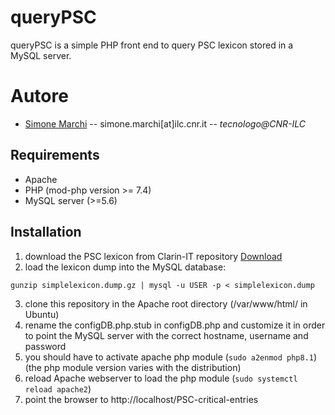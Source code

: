 # queryPSC
queryPSC is a simple PHP front end to query PSC lexicon stored in a MySQL server.
# Autore
* [Simone Marchi](https://www.ilc.cnr.it/en/people/simone-marchi/) -- simone.marchi[at]ilc.cnr.it -- *tecnologo@CNR-ILC* 
## Requirements
* Apache
* PHP (mod-php version >= 7.4)
* MySQL server (>=5.6)

## Installation
1. download the PSC lexicon from Clarin-IT repository [Download](https://dspace-clarin-it.ilc.cnr.it/repository/xmlui/bitstream/handle/20.500.11752/ILC-88/simplelexicon.sql.tar.gz?sequence=1&isAllowed=y)
2. load the lexicon dump into the MySQL database:
```
gunzip simplelexicon.dump.gz | mysql -u USER -p < simplelexicon.dump
```
3. clone this repository in the Apache root directory (/var/www/html/ in Ubuntu)
4. rename the configDB.php.stub in configDB.php and customize it in order to point the MySQL server with the correct hostname, username and password
5. you should have to activate apache php module (```sudo a2enmod php8.1```) (the php module version varies with the distribution)
6. reload Apache webserver to load the php module (```sudo systemctl reload apache2```)
7. point the browser to http://localhost/PSC-critical-entries
